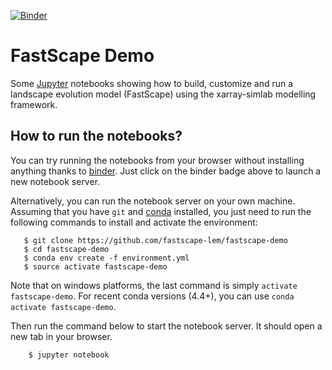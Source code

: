 [![Binder](https://mybinder.org/badge.svg)](https://mybinder.org/v2/gh/fastscape-lem/fastscape-demo/master)

# FastScape Demo

Some [Jupyter](http://jupyter.org/) notebooks showing how to build,
customize and run a landscape evolution model (FastScape) using the
xarray-simlab modelling framework.

## How to run the notebooks?

You can try running the notebooks from your browser without installing
anything thanks to [binder](https://mybinder.org/). Just click on the
binder badge above to launch a new notebook server.

Alternatively, you can run the notebook server on your own
machine. Assuming that you have `git` and
[conda](https://conda.io/docs/index.html) installed, you just need to
run the following commands to install and activate the environment:

```
   $ git clone https://github.com/fastscape-lem/fastscape-demo
   $ cd fastscape-demo
   $ conda env create -f environment.yml
   $ source activate fastscape-demo
```

Note that on windows platforms, the last command is simply `activate
fastscape-demo`. For recent conda versions (4.4+), you can use
`conda activate fastscape-demo`.

Then run the command below to start the notebook server. It should open
a new tab in your browser.

```
    $ jupyter notebook
```
